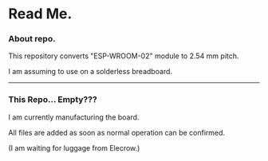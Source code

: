 
# Read Me. #

### About repo. ###

This repository converts "ESP-WROOM-02" module to 2.54 mm pitch.

I am assuming to use on a solderless breadboard.

---


### This Repo... Empty??? ###

I am currently manufacturing the board.

All files are added as soon as normal operation can be confirmed.

 

(I am waiting for luggage from Elecrow.)
